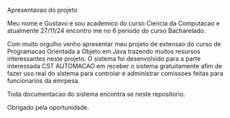 Apresentavao do projeto

Meu nome e Gustavo e sou academico do curso Ciencia da Computacao e atualmente 27/11/24 encontro me
no 6 periodo do curso Bacharelado.

Com muito orgulho venho apresentar meu projeto de extensao do curso de Programacao Orientada a Objeto
em Java trazendo muitos resursos interessantes neste projeto. O sistema foi desenvolvido para a parte 
interessada CST AUTOMACAO em receber o sistema gratuitamente afim de fazer uso real do sistema para 
controlar e administrar comissoes feitas para funcionarios da emrpesa.

Toda documentacao do sistema encontra se neste repositorio.

Obrigado pela oportunidade.
